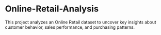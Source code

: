 # Online-Retail-Analysis
This project analyzes an Online Retail dataset to uncover key insights about customer behavior, sales performance, and purchasing patterns. 
